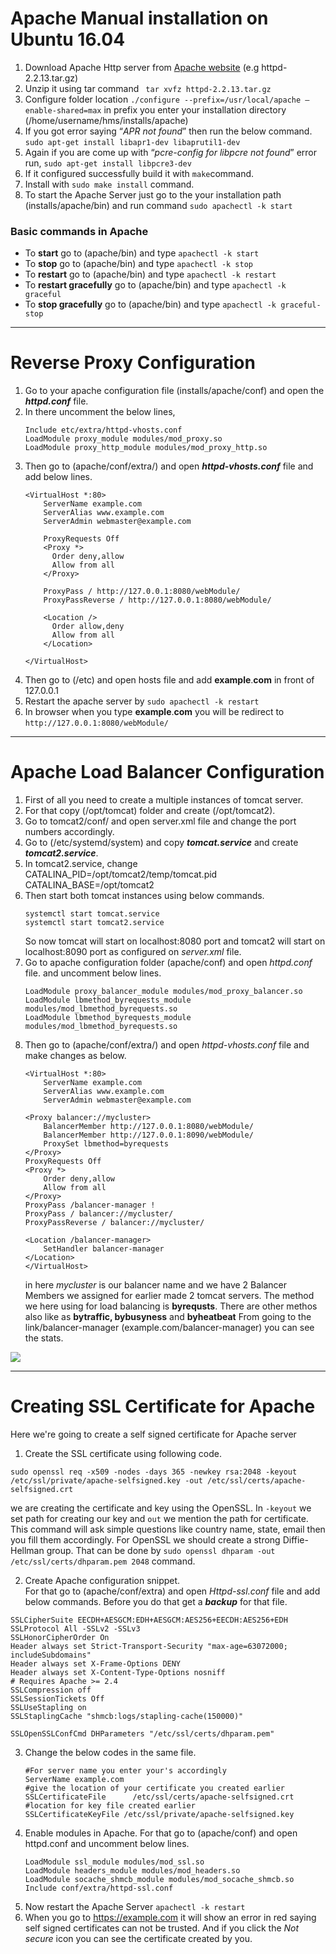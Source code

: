
# Apache Manual installation on Ubuntu 16.04

 1. Download Apache Http server from [Apache website](http://httpd.apache.org/download.cgi) (e.g httpd-2.2.13.tar.gz)
 2. Unzip it using tar command  ```  tar xvfz httpd-2.2.13.tar.gz ```
 3. Configure folder location
    ``` ./configure --prefix=/usr/local/apache –enable-shared=max ```
in prefix you enter your installation directory (/home/username/hms/installs/apache)
 4. If you got error saying “*APR not found*” then run the below command.
    ```sudo apt-get install libapr1-dev libaprutil1-dev```    
 5. Again if you are come up with “*pcre-config for libpcre not found*” error run,
 ```sudo apt-get install libpcre3-dev```
 6. If it configured successfully build it with ``` make ```command. 
 7. Install with ```sudo make install``` command. 
 8. To start the Apache Server just go to the your installation path 
(installs/apache/bin) and run command ```sudo apachectl -k start```

### Basic commands in Apache
* To **start** go to (apache/bin) and type `apachectl -k start`
* To **stop** go to (apache/bin) and type `apachectl -k stop`
* To **restart** go to (apache/bin) and type `apachectl -k restart`
* To **restart gracefully** go to (apache/bin) and type `apachectl -k graceful`
* To **stop gracefully** go to (apache/bin) and type `apachectl -k graceful-stop`
 ***

# Reverse Proxy Configuration

1.  Go to your apache configuration file (installs/apache/conf) and open the ***httpd.conf*** file. 
2.  In there uncomment the below lines,
    ``` 
    Include etc/extra/httpd-vhosts.conf 
    LoadModule proxy_module modules/mod_proxy.so
    LoadModule proxy_http_module modules/mod_proxy_http.so
    ```
3.  Then go to (apache/conf/extra/) and open ***httpd-vhosts.conf*** file and add below lines.
    ```
    <VirtualHost *:80>
        ServerName example.com
        ServerAlias www.example.com
        ServerAdmin webmaster@example.com

        ProxyRequests Off
        <Proxy *>
          Order deny,allow
          Allow from all
        </Proxy>
        
        ProxyPass / http://127.0.0.1:8080/webModule/
        ProxyPassReverse / http://127.0.0.1:8080/webModule/

        <Location />
          Order allow,deny
          Allow from all
        </Location>

    </VirtualHost>
    ```
4.  Then go to (/etc) and open hosts file and add **example**.**com** in front of 127.0.0.1 
5.  Restart the apache server by  ```sudo apachectl -k restart``` 
6.  In browser when you type **example**.**com** you will be redirect to `http://127.0.0.1:8080/webModule/`

***
# Apache Load Balancer Configuration

1. First of all you need to create a multiple instances of tomcat server. 
2. For that copy (/opt/tomcat) folder and create (/opt/tomcat2).
3. Go to tomcat2/conf/ and open server.xml file and change the port numbers accordingly.
4. Go to (/etc/systemd/system) and copy ***tomcat.service*** and create ***tomcat2.service***.
5. In tomcat2.service, change
    CATALINA_PID=/opt/tomcat2/temp/tomcat.pid 
    CATALINA_BASE=/opt/tomcat2
6. Then start both tomcat instances using below commands. 
    ```
    systemctl start tomcat.service
    systemctl start tomcat2.service
    ```
    So now tomcat will start on localhost:8080 port and tomcat2 will start on localhost:8090 port as configured on *server.xml* file.
7. Go to apache configuration folder (apache/conf) and open *httpd.conf* file. and uncomment below lines.
    ```
    LoadModule proxy_balancer_module modules/mod_proxy_balancer.so
    LoadModule lbmethod_byrequests_module modules/mod_lbmethod_byrequests.so
    LoadModule lbmethod_byrequests_module modules/mod_lbmethod_byrequests.so
    ```
8. Then go to (apache/conf/extra/) and open *httpd-vhosts.conf* file and make changes as below. 
    ```
    <VirtualHost *:80>
	    ServerName example.com
        ServerAlias www.example.com
        ServerAdmin webmaster@example.com

    <Proxy balancer://mycluster>        
        BalancerMember http://127.0.0.1:8080/webModule/
	    BalancerMember http://127.0.0.1:8090/webModule/
	    ProxySet lbmethod=byrequests	
    </Proxy> 
    ProxyRequests Off
    <Proxy *>
        Order deny,allow
        Allow from all
    </Proxy>
    ProxyPass /balancer-manager ! 
    ProxyPass / balancer://mycluster/
    ProxyPassReverse / balancer://mycluster/
    
    <Location /balancer-manager>
   	    SetHandler balancer-manager
    </Location>
   </VirtualHost>
    ```
    in here *mycluster* is our balancer name and we have 2 Balancer Members we assigned for earlier made 2 tomcat servers. 
    The method we here using for load balancing is **byrequsts**. There are other methos also like as **bytraffic, bybusyness** and **byheatbeat**
    From going to the link/balancer-manager (example.com/balancer-manager)
    you can see the stats.  
    
![](https://i.postimg.cc/2SGFR9XP/Screenshot-from-2019-09-05-12-56-41.png)
    
***  
 # Creating SSL Certificate for Apache
 Here we're going to create a self signed certificate for Apache server
 1. Create the SSL certificate using following code. 
``` 
sudo openssl req -x509 -nodes -days 365 -newkey rsa:2048 -keyout /etc/ssl/private/apache-selfsigned.key -out /etc/ssl/certs/apache-selfsigned.crt
```
we are creating the certificate and key using the OpenSSL. In `-keyout` we set path for creating our key and `out` we mention the path for certificate. This command will ask simple questions like country name, state, email then you fill them accordingly. 
For OpenSSL we should create a strong Diffie-Hellman group. That can be done by 
`sudo openssl dhparam -out /etc/ssl/certs/dhparam.pem 2048` command. 

 2. Create Apache configuration snippet.   
 For that go to (apache/conf/extra) and open *Httpd-ssl.conf* file and add below commands. Before you do that get a ***backup*** for that file. 

```
SSLCipherSuite EECDH+AESGCM:EDH+AESGCM:AES256+EECDH:AES256+EDH
SSLProtocol All -SSLv2 -SSLv3
SSLHonorCipherOrder On
Header always set Strict-Transport-Security "max-age=63072000; includeSubdomains"
Header always set X-Frame-Options DENY
Header always set X-Content-Type-Options nosniff
# Requires Apache >= 2.4
SSLCompression off 
SSLSessionTickets Off
SSLUseStapling on 
SSLStaplingCache "shmcb:logs/stapling-cache(150000)"

SSLOpenSSLConfCmd DHParameters "/etc/ssl/certs/dhparam.pem"
```
 3. Change the below codes in the same file. 
    ```
    #For server name you enter your's accordingly 
    ServerName example.com
    #give the location of your certificate you created earlier
    SSLCertificateFile      /etc/ssl/certs/apache-selfsigned.crt
    #location for key file created earlier
    SSLCertificateKeyFile /etc/ssl/private/apache-selfsigned.key
    ```
4. Enable modules in Apache.
For that go to (apache/conf) and open httpd.conf and uncomment below lines. 
    ```
    LoadModule ssl_module modules/mod_ssl.so
    LoadModule headers_module modules/mod_headers.so
    LoadModule socache_shmcb_module modules/mod_socache_shmcb.so
    Include conf/extra/httpd-ssl.conf
    ```
5. Now restart the Apache Server
    `apachectl -k restart`
6. When you go to https://example.com it will show an error in red saying self signed certificates can not be trusted. And if you click the *Not secure* icon you can see the certificate created by you. 
 
 
    









